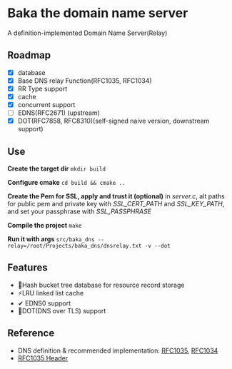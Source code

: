 # Baka the domain name server

A definition-implemented Domain Name Server(Relay)

## Roadmap

- [x] database
- [x] Base DNS relay Function(RFC1035, RFC1034)
- [x] RR Type support
- [x] cache
- [x] concurrent support
- [ ] EDNS(RFC2671) (upstream)
- [x] DOT(RFC7858, RFC8310)(self-signed naive version, downstream support)

## Use

**Create the target dir** `mkdir build`

**Configure cmake** `cd build && cmake ..`

**Create the Pem for SSL, apply and trust it (optional)** in _server.c_, alt paths for public pem and private key with *SSL_CERT_PATH* and *SSL_KEY_PATH*, and set your passphrase with *SSL_PASSPHRASE*

**Compile the project** `make`

**Run it with args** `src/baka_dns --relay=/root/Projects/baka_dns/dnsrelay.txt -v --dot`

## Features

- 🌲Hash bucket tree database for resource record storage
- ⚡️️LRU linked list cache
- ✔ EDNS0 support
- 🤔DOT(DNS over TLS) support

## Reference

- DNS definition & recommended implementation: [RFC1035](https://tools.ietf.org/html/rfc1035), [RFC1034](https://tools.ietf.org/html/rfc1034)
- [RFC1035 Header](http://www.tcpipguide.com/free/t_DNSMessageHeaderandQuestionSectionFormat.htm)

